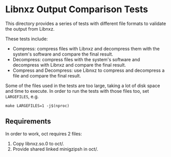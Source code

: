 # Libnxz Output Comparison Tests

This directory provides a series of tests with different file formats to
validate the output from Libnxz.

These tests include:

- Compress: compress files with Libnxz and decompress them with the system's
  software and compare the final result.
- Decompress: compress files with the system's software and decompress with
  Libnxz and compare the final result.
- Compress and Decompress: use Libnxz to compress and decompress a file and
  compare the final result.

Some of the files used in the tests are too large, taking a lot of disk space
and time to execute.  In order to run the tests with those files too, set
`LARGEFILES`, e.g.

```
make LARGEFILES=1 -j$(nproc)
```

## Requirements

In order to work, oct requires 2 files:

1. Copy libnxz.so.0 to oct/.
2. Provide shared linked minigzipsh in oct/.
